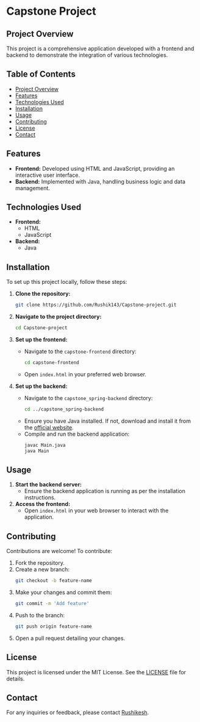 # Capstone Project

## Project Overview

This project is a comprehensive application developed with a frontend and backend to demonstrate the integration of various technologies.

## Table of Contents

- [Project Overview](#project-overview)
- [Features](#features)
- [Technologies Used](#technologies-used)
- [Installation](#installation)
- [Usage](#usage)
- [Contributing](#contributing)
- [License](#license)
- [Contact](#contact)

## Features

- **Frontend:** Developed using HTML and JavaScript, providing an interactive user interface.
- **Backend:** Implemented with Java, handling business logic and data management.

## Technologies Used

- **Frontend:**
  - HTML
  - JavaScript
- **Backend:**
  - Java

## Installation

To set up this project locally, follow these steps:

1. **Clone the repository:**
   ```bash
   git clone https://github.com/Rushik143/Capstone-project.git
   ```
2. **Navigate to the project directory:**
   ```bash
   cd Capstone-project
   ```
3. **Set up the frontend:**
   - Navigate to the `capstone-frontend` directory:
     ```bash
     cd capstone-frontend
     ```
   - Open `index.html` in your preferred web browser.

4. **Set up the backend:**
   - Navigate to the `capstone_spring-backend` directory:
     ```bash
     cd ../capstone_spring-backend
     ```
   - Ensure you have Java installed. If not, download and install it from the [official website](https://www.oracle.com/java/technologies/downloads/).
   - Compile and run the backend application:
     ```bash
     javac Main.java
     java Main
     ```

## Usage

1. **Start the backend server:**
   - Ensure the backend application is running as per the installation instructions.
2. **Access the frontend:**
   - Open `index.html` in your web browser to interact with the application.

## Contributing

Contributions are welcome! To contribute:

1. Fork the repository.
2. Create a new branch:
   ```bash
   git checkout -b feature-name
   ```
3. Make your changes and commit them:
   ```bash
   git commit -m 'Add feature'
   ```
4. Push to the branch:
   ```bash
   git push origin feature-name
   ```
5. Open a pull request detailing your changes.

## License

This project is licensed under the MIT License. See the [LICENSE](LICENSE) file for details.

## Contact

For any inquiries or feedback, please contact [Rushikesh](mailto:rushikesh@example.com).
